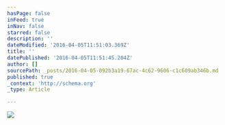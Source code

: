 ```yaml
---
hasPage: false
inFeed: true
inNav: false
starred: false
description: ''
dateModified: '2016-04-05T11:51:03.369Z'
title: ''
datePublished: '2016-04-05T11:51:45.204Z'
author: []
sourcePath: _posts/2016-04-05-092b3a19-67ac-4c62-9606-c1c609ab346b.md
published: true
_context: 'http://schema.org'
_type: Article

---
```

![](https://the-grid-user-content.s3-us-west-2.amazonaws.com/cdb68c49-95d3-48d8-aec0-394ada0d895a.jpg)